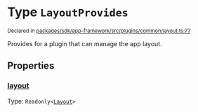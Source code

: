 # Type `LayoutProvides`
<sub>Declared in [packages/sdk/app-framework/src/plugins/common/layout.ts:77](https://github.com/dxos/dxos/blob/52455dba3/packages/sdk/app-framework/src/plugins/common/layout.ts#L77)</sub>


Provides for a plugin that can manage the app layout.

## Properties
### [layout](https://github.com/dxos/dxos/blob/52455dba3/packages/sdk/app-framework/src/plugins/common/layout.ts#L78)
Type: <code>Readonly&lt;[Layout](/api/@dxos/app-framework/types/Layout)&gt;</code>





